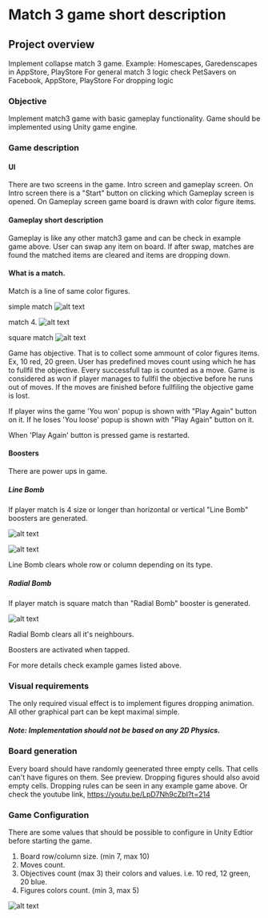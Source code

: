 # Match 3 game short description

## Project overview
Implement collapse match 3 game. 
Example: Homescapes, Garedenscapes in AppStore, PlayStore
For general match 3 logic check PetSavers on Facebook, AppStore, PlayStore
For dropping logic

### Objective
Implement match3 game with basic gameplay functionality.
Game should be implemented using Unity game engine.

### Game description

#### UI
There are two screens in the game. Intro screen and gameplay screen.
On Intro screen there is a "Start" button on clicking which Gameplay screen is opened.
On Gameplay screen game board is drawn with color figure items.

#### Gameplay short description
Gameplay is like any other match3 game and can be check in example game above.
User can swap any item on board. If after swap, matches are found the matched items are cleared and items are dropping down. 

#### What is a match.
Match is a line of same color figures.

simple match
![alt text](https://github.com/plexonic/Match3Test/blob/master/Resources/simple_match.jpg)

match 4.
![alt text](https://github.com/plexonic/Match3Test/blob/master/Resources/horizontal_4_match_wo_bomb.jpg)

square match
![alt text](https://github.com/plexonic/Match3Test/blob/master/Resources/square_match_wo_bomb.jpg)

Game has objective. That is to collect some ammount of color figures items. Ex, 10 red, 20 green.
User has predefined moves count using which he has to fullfil the objective. Every successfull tap is counted as a move.
Game is considered as won if player manages to fullfil the objective before he runs out of moves. If the moves are finished before fullfiling the objective game is lost.

If player wins the game 'You won' popup is shown with "Play Again" button on it.
If he loses 'You loose' popup is shown with "Play Again" button on it.

When 'Play Again' button is pressed game is restarted.

#### Boosters
There are power ups in game.
##### Line Bomb
If player match is 4 size or longer than horizontal or  vertical "Line Bomb" boosters are generated.

![alt text](https://github.com/plexonic/Match3Test/blob/master/Resources/horizontal_4_match.jpg)

![alt text](https://github.com/plexonic/Match3Test/blob/master/Resources/vertical_4_match.jpg)

Line Bomb clears whole row or column depending on its type.

##### Radial Bomb
If player match is square match than "Radial Bomb" booster is generated.

![alt text](https://github.com/plexonic/Match3Test/blob/master/Resources/square_match.jpg)

Radial Bomb clears all it's neighbours.


Boosters are activated when tapped.

 For more details check example games listed above.

### Visual requirements
The only required visual effect is to implement figures dropping animation. All other graphical part can be kept maximal simple.
##### Note: Implementation should not be based on any 2D Physics.

### Board generation
Every board should have randomly geenerated three empty cells. That cells can't have figures on them. See preview.
Dropping figures should also avoid empty cells. Dropping rules can be seen in any example game above.
Or check the youtube link, https://youtu.be/LpD7Nh9cZbI?t=214


### Game Configuration
There are some values that should be possible to configure in Unity Edtior before starting the game.
1. Board row/column size. (min 7, max 10)
2. Moves count.
3. Objectives count (max 3) their colors and values. i.e. 10 red, 12 green, 20 blue.
4. Figures colors count. (min 3, max 5)

![alt text](https://github.com/plexonic/Match3Test/blob/master/Resources/preview.jpg)
